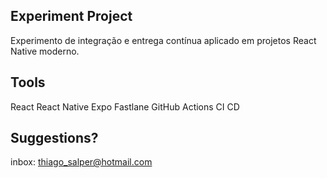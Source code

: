 ## Experiment Project
Experimento de integração e entrega contínua aplicado em projetos React Native moderno.

## Tools
React
React Native
Expo
Fastlane
GitHub Actions
CI
CD

## Suggestions?
inbox: [thiago_salper@hotmail.com](mailto:thiago_salper@hotmail.com)
